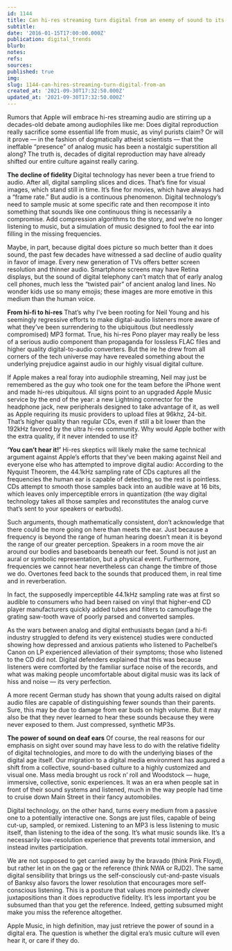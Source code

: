 ```yaml
---
id: 1144
title: Can hi-res streaming turn digital from an enemy of sound to its new best friend?
subtitle: 
date: '2016-01-15T17:00:00.000Z'
publication: digital_trends
blurb: 
notes: 
refs: 
sources: 
published: true
img: 
slug: 1144-can-hires-streaming-turn-digital-from-an
created_at: '2021-09-30T17:32:50.000Z'
updated_at: '2021-09-30T17:32:50.000Z'
---
```

Rumors that Apple will embrace hi-res streaming audio are stirring up a decades-old debate among audiophiles like me: Does digital reproduction really sacrifice some essential life from music, as vinyl purists claim? Or will it prove — in the fashion of dogmatically atheist scientists — that the ineffable “presence” of analog music has been a nostalgic superstition all along?
The truth is, decades of digital reproduction may have already shifted our entire culture against really caring.

**The decline of fidelity**
Digital technology has never been a true friend to audio. After all, digital sampling slices and dices. That’s fine for visual images, which stand still in time. It’s fine for movies, which have always had a “frame rate.” But audio is a continuous phenomenon. Digital technology’s need to sample music at some specific rate and then recompose it into something that sounds like one continuous thing is necessarily a compromise. Add compression algorithms to the story, and we’re no longer listening to music, but a simulation of music designed to fool the ear into filling in the missing frequencies.

Maybe, in part, because digital does picture so much better than it does sound, the past few decades have witnessed a sad decline of audio quality in favor of image. Every new generation of TVs offers better screen resolution and thinner audio. Smartphone screens may have Retina displays, but the sound of digital telephony can’t match that of early analog cell phones, much less the “twisted pair” of ancient analog land lines. No wonder kids use so many emojis; these images are more emotive in this medium than the human voice.

**From hi-fi to hi-res**
That’s why I’ve been rooting for Neil Young and his seemingly regressive efforts to make digital-audio listeners more aware of what they’ve been surrendering to the ubiquitous (but needlessly compromised) MP3 format. True, his hi-res Pono player may really be less of a serious audio component than propaganda for lossless FLAC files and higher quality digital-to-audio converters. But the ire he drew from all corners of the tech universe may have revealed something about the underlying prejudice against audio in our highly visual digital culture.

If Apple makes a real foray into audiophile streaming, Neil may just be remembered as the guy who took one for the team before the iPhone went and made hi-res ubiquitous. All signs point to an upgraded Apple Music service by the end of the year: a new Lightning connector for the headphone jack, new peripherals designed to take advantage of it, as well as Apple requiring its music providers to upload files at 96khz, 24-bit. That’s higher quality than regular CDs, even if still a bit lower than the 192kHz favored by the ultra hi-res community. Why would Apple bother with the extra quality, if it never intended to use it?

**‘You can’t hear it!’**
Hi-res skeptics will likely make the same technical argument against Apple’s efforts that they’ve been making against Neil and everyone else who has attempted to improve digital audio: According to the Nyquist Theorem, the 44.1kHz sampling rate of CDs captures all the frequencies the human ear is capable of detecting, so the rest is pointless. CDs attempt to smooth those samples back into an audible wave at 16 bits, which leaves only imperceptible errors in quantization (the way digital technology takes all those samples and reconstitutes the analog curve that’s sent to your speakers or earbuds).

Such arguments, though mathematically consistent, don’t acknowledge that there could be more going on here than meets the ear. Just because a frequency is beyond the range of human hearing doesn’t mean it is beyond the range of our greater perception. Speakers in a room move the air around our bodies and baseboards beneath our feet. Sound is not just an aural or symbolic representation, but a physical event. Furthermore, frequencies we cannot hear nevertheless can change the timbre of those we do. Overtones feed back to the sounds that produced them, in real time and in reverberation.

In fact, the supposedly imperceptible 44.1kHz sampling rate was at first so audible to consumers who had been raised on vinyl that higher-end CD player manufacturers quickly added tubes and filters to camouflage the grating saw-tooth wave of poorly parsed and converted samples.

As the wars between analog and digital enthusiasts began (and a hi-fi industry struggled to defend its very existence) studies were conducted showing how depressed and anxious patients who listened to Pachelbel’s Canon on LP experienced alleviation of their symptoms; those who listened to the CD did not. Digital defenders explained that this was because listeners were comforted by the familiar surface noise of the records, and what was making people uncomfortable about digital music was its lack of hiss and noise — its very perfection.

A more recent German study has shown that young adults raised on digital audio files are capable of distinguishing fewer sounds than their parents. Sure, this may be due to damage from ear buds on high volume. But it may also be that they never learned to hear these sounds because they were never exposed to them. Just compressed, synthetic MP3s.

**The power of sound on deaf ears**
Of course, the real reasons for our emphasis on sight over sound may have less to do with the relative fidelity of digital technologies, and more to do with the underlying biases of the digital age itself. Our migration to a digital media environment has augured a shift from a collective, sound-based culture to a highly customized and visual one. Mass media brought us rock n’ roll and Woodstock — huge, immersive, collective, sonic experiences. It was an era when people sat in front of their sound systems and listened, much in the way people had time to cruise down Main Street in their fancy automobiles.

Digital technology, on the other hand, turns every medium from a passive one to a potentially interactive one. Songs are just files, capable of being cut-up, sampled, or remixed. Listening to an MP3 is less listening to music itself, than listening to the idea of the song. It’s what music sounds like. It’s a necessarily low-resolution experience that prevents total immersion, and instead invites participation.

We are not supposed to get carried away by the bravado (think Pink Floyd), but rather let in on the gag or the reference (think NWA or RJD2). The same digital sensibility that brings us the self-consciously cut-and-paste visuals of Banksy also favors the lower resolution that encourages more self-conscious listening. This is a posture that values more pointedly clever juxtapositions than it does reproductive fidelity. It’s less important you be subsumed than that you get the reference. Indeed, getting subsumed might make you miss the reference altogether.

Apple Music, in high definition, may just retrieve the power of sound in a digital era. The question is whether the digital era’s music culture will even hear it, or care if they do.
